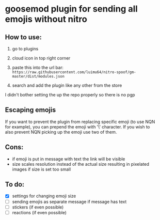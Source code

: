 # goosemod plugin for sending all emojis without nitro

## How to use:
1. go to plugins 
2. cloud icon in top right corner 
3. paste this into the url bar: <br>
`https://raw.githubusercontent.com/luimu64/nitro-spoof/gm-master/dist/modules.json`

4. search and add the plugin like any other from the store

I didn't bother setting the up the repo properly so there is no pgp

## Escaping emojis

If you want to prevent the plugin from replacing specific emoji (to use NQN for example),
you can prepend the emoji with '\\' character. If you wish to also prevent NQN picking up the emoji use two of them. 

## Cons:
- if emoji is put in message with text the link will be visible
- size scales resolution instead of the actual size resulting in pixelated images if size is set too small

## To do:

- [x] settings for changing emoji size
- [ ] sending emojis as separate message if message has text
- [ ] stickers (if even possible)
- [ ] reactions (if even possible)
